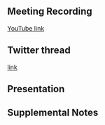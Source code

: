 ## Meeting Recording
[YouTube link](https://www.youtube.com/watch?v=nzj8JAsxKD4)

## Twitter thread
[link](https://twitter.com/Orthogonal_Lab/status/1589063184056733696)

## Presentation


## Supplemental Notes
